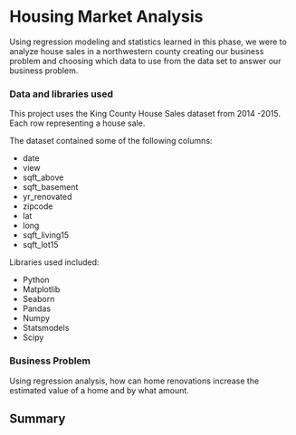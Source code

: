 # Housing Market Analysis 


Using regression modeling and statistics learned in this phase, we were to analyze house sales in a northwestern county creating our business problem and choosing which data to use from the data set to answer our business problem. 

### Data and libraries used

This project uses the King County House Sales dataset from 2014 -2015. Each row representing a house sale.

The dataset contained  some of the following columns: 

* date
* view
* sqft_above
* sqft_basement
* yr_renovated
* zipcode
* lat
* long
* sqft_living15
* sqft_lot15

Libraries used included:

* Python
* Matplotlib
* Seaborn
* Pandas
* Numpy
* Statsmodels
* Scipy

### Business Problem

Using regression analysis, how can home renovations increase the estimated value of a home and by what amount.

## Summary

